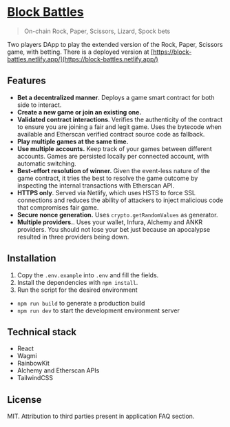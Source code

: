# [Block Battles](https://block-battles.netlify.app/)

> On-chain Rock, Paper, Scissors, Lizard, Spock bets

Two players DApp to play the extended version of the Rock, Paper, Scissors game,
with betting. There is a deployed version at [https://block-battles.netlify.app/](https://block-battles.netlify.app/)

## Features

- **Bet a decentralized manner**. Deploys a game smart contract for both side
  to interact.
- **Create a new game or join an existing one.**
- **Validated contract interactions**. Verifies the authenticity of the
  contract to ensure you are joining a fair and legit game. Uses the
  bytecode when available and Etherscan verified contract source code as fallback.
- **Play multiple games at the same time.**
- **Use multiple accounts.** Keep track of your games between different
  accounts. Games are persisted locally per connected account, with automatic
  switching.
- **Best-effort resolution of winner.** Given the event-less nature of the game
  contract, it tries the best to resolve the game outcome by inspecting the
  internal transactions with Etherscan API.
- **HTTPS only**. Served via Netlify, which uses HSTS to force SSL connections
  and reduces the ability of attackers to inject malicious code that
  compromises fair game.
- **Secure nonce generation.** Uses `crypto.getRandomValues` as generator.
- **Multiple providers.**. Uses your wallet, Infura, Alchemy and ANKR
  providers. You should not lose your bet just because an apocalypse
  resulted in three providers being down.

## Installation

1. Copy the `.env.example` into `.env` and fill the fields.
2. Install the dependencies with `npm install`.
3. Run the script for the desired environment

- `npm run build` to generate a production build
- `npm run dev` to start the development environment server

## Technical stack

- React
- Wagmi
- RainbowKit
- Alchemy and Etherscan APIs
- TailwindCSS

## License

MIT. Attribution to third parties present in application FAQ section.
